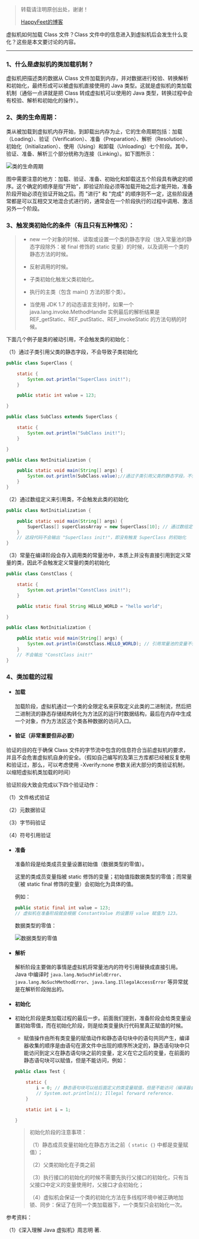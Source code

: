 > 转载请注明原创出处，谢谢！
>
> [HappyFeet的博客](https://blog.csdn.net/haihui_yang)

虚拟机如何加载 Class 文件？Class 文件中的信息进入到虚拟机后会发生什么变化？这些是本文要讨论的内容。

---

### 1、什么是虚拟机的类加载机制？

虚拟机把描述类的数据从 Class 文件加载到内存，并对数据进行校验、转换解析和初始化，最终形成可以被虚拟机直接使用的 Java 类型。这就是虚拟机的类加载机制（通俗一点讲就是把 Class 转成虚拟机可以使用的 Java 类型，转换过程中会有校验、解析和初始化的操作）。

### 2、类的生命周期：

类从被加载到虚拟机内存开始，到卸载出内存为止，它的生命周期包括：加载（Loading）、验证（Verification）、准备（Preparation）、解析（Resolution）、初始化（Initialization）、使用（Using）和卸载（Unloading）七个阶段。其中，验证、准备、解析三个部分统称为连接（Linking）。如下图所示：


![类的生命周期](https://img-blog.csdn.net/2018052016513247?watermark/2/text/aHR0cHM6Ly9ibG9nLmNzZG4ubmV0L2hhaWh1aV95YW5n/font/5a6L5L2T/fontsize/400/fill/I0JBQkFCMA==/dissolve/70)

图中需要注意的地方：加载、验证、准备、初始化和卸载这五个阶段具有确定的顺序。这个确定的顺序是指"开始"，即验证阶段必须等加载开始之后才能开始，准备阶段开始必须在验证开始之后。而 "进行" 和 "完成" 的顺序则不一定，这些阶段通常都是可以互相交叉地混合式进行的，通常会在一个阶段执行的过程中调用、激活另外一个阶段。

### 3、触发类初始化的条件（有且只有五种情况）：

>- new 一个对象的时候、读取或设置一个类的静态字段（放入常量池的静态字段除外：被 final 修饰的 static 变量）的时候，以及调用一个类的静态方法的时候。
>
>- 反射调用的时候。
>
>- 子类初始化触发父类初始化。
>
>- 执行的主类（包含 main() 方法的那个类）。
>
>- 当使用 JDK 1.7 的动态语言支持时，如果一个 java.lang.invoke.MethodHandle 实例最后的解析结果是 REF_getStatic、REF_putStatic、REF_invokeStatic 的方法句柄的时候。

下面几个例子是类的被动引用，不会触发类的初始化：

（1）通过子类引用父类的静态字段，不会导致子类初始化

```java
public class SuperClass {

    static {
        System.out.println("SuperClass init!");
    }

    public static int value = 123;

}

public class SubClass extends SuperClass {

    static {
        System.out.println("SubClass init!");
    }

}

public class NotInitialization {

    public static void main(String[] args) {
        System.out.println(SubClass.value);//通过子类引用父类的静态字段，不会导致子类初始化
    }
}
```

（2）通过数组定义来引用类，不会触发此类的初始化

```java
public class NotInitialization {

    public static void main(String[] args) {
        SuperClass[] superClassArray = new SuperClass[10]; // 通过数组定义来引用类，不会触发此类的初始化
    }
    // 这段代码不会输出 "SuperClass init!"，即没有触发 SuperClass 的初始化
}
```

（3）常量在编译阶段会存入调用类的常量池中，本质上并没有直接引用到定义常量的类，因此不会触发定义常量的类的初始化

```java
public class ConstClass {

    static {
        System.out.println("ConstClass init!");
    }

    public static final String HELLO_WORLD = "hello world";

}

public class NotInitialization {

    public static void main(String[] args) {
        System.out.println(ConstClass.HELLO_WORLD); // 引用常量池的变量不会触发定义常量的类的初始化
    }
    // 不会输出 "ConstClass init!"
}
```

### 4、类加载的过程

 - #### 加载

	加载阶段，虚拟机通过一个类的全限定名来获取定义此类的二进制流，然后把二进制流的静态存储结构转化为方法区的运行时数据结构，最后在内存中生成一个对象，作为方法区这个类各种数据的访问入口。
	
 - #### 验证（非常重要但非必要）

  验证的目的在于确保 Class 文件的字节流中包含的信息符合当前虚拟机的要求，并且不会危害虚拟机自身的安全。（假如自己编写的及第三方库都已经被反复使用和验证过，那么，可以考虑使用 -Xverify:none 参数关闭大部分的类验证机制，以缩短虚拟机类加载的时间）

  验证阶段大致会完成以下四个验证动作：

  （1）文件格式验证

  （2）元数据验证

  （3）字节码验证

  （4）符号引用验证 

 - #### 准备

   准备阶段是给类成员变量设置初始值（数据类型的零值）。

   这里的类成员变量指被 static 修饰的变量；初始值指数据类型的零值；而常量（被 static final 修饰的变量）会初始化为具体的值。

   例如：

   ```java
   public static final int value = 123;
   // 虚拟机在准备阶段就会根据 ConstantValue 的设置将 value 赋值为 123。
   ```

   数据类型的零值：

   ![数据类型的零值](https://img-blog.csdn.net/20180525234107517?watermark/2/text/aHR0cHM6Ly9ibG9nLmNzZG4ubmV0L2hhaWh1aV95YW5n/font/5a6L5L2T/fontsize/400/fill/I0JBQkFCMA==/dissolve/70)

 - #### 解析

	解析阶段主要做的事情是虚拟机将常量池内的符号引用替换成直接引用。
	Java 中编译时 `java.lang.NoSuchFieldError`、`java.lang.NoSuchMethodError`、`java.lang.IllegalAccessError` 等异常就是在解析阶段抛出的。
	
 - #### 初始化
	
- 初始化阶段是类加载过程的最后一步。前面我们提到，准备阶段会给类变量设置初始零值，而在初始化阶段，则是给类变量执行代码里真正赋值的时候。
	
	 - 赋值操作由所有类变量的赋值动作和静态语句块中的语句共同产生，编译器收集的顺序是由语句在源文件中出现的顺序所决定的，静态语句块中只能访问到定义在静态语句块之前的变量，定义在它之后的变量，在前面的静态语句块可以赋值，但是不能访问，例如：
	
	```java
	public class Test {
	
	    static {
	        i = 0; // 静态语句块可以给后面定义的类变量赋值，但是不能访问（编译器会报 "非法向前引用" ）
	        // System.out.println(i); Illegal forward reference.
	    }
	
	    static int i = 1;
	
	}
	```
	
	
	>初始化阶段的注意事项：
	>
	>（1）静态成员变量初始化在静态方法之前（ `static {}` 中都是变量赋值）；
	>
	>（2）父类初始化在子类之前
	>
	>（3）执行接口的初始化的时候不需要先执行父接口的初始化，只有当父接口中定义的变量使用时，父接口才会初始化；
	>
	>（4）虚拟机会保证一个类的初始化方法在多线程环境中被正确地加锁、同步：保证了在同一个类加载器下，一个类型只会初始化一次。


参考资料：

（1）《深入理解 Java 虚拟机》周志明 著.